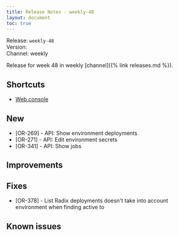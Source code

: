 ```yaml
---
title: Release Notes - weekly-48
layout: document
toc: true
---
```


Release: `weekly-48`  
Version:   
Channel: weekly

Release for week 48 in weekly [channel]({% link releases.md %}).

## Shortcuts
* [Web console](https://web-radix-web-console-prod.weekly-48-c.dev.radix.equinor.com)

## New
- [OR-269] - API: Show environment deployments
- [OR-271] - API: Edit environment secrets
- [OR-341] - API: Show jobs

## Improvements

## Fixes
- [OR-378] - List Radix deployments doesn't take into account environment when finding active to

## Known issues
